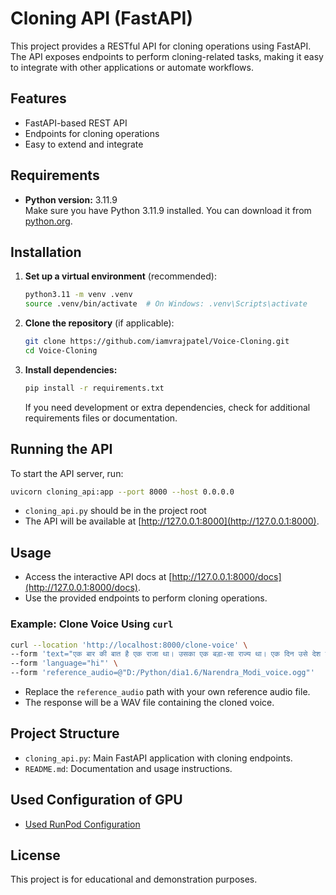 # Cloning API (FastAPI)

This project provides a RESTful API for cloning operations using FastAPI. The API exposes endpoints to perform cloning-related tasks, making it easy to integrate with other applications or automate workflows.

## Features

- FastAPI-based REST API
- Endpoints for cloning operations
- Easy to extend and integrate

## Requirements

- **Python version:** 3.11.9  
  Make sure you have Python 3.11.9 installed. You can download it from [python.org](https://www.python.org/downloads/release/python-3119/).

## Installation

1. **Set up a virtual environment** (recommended):

   ```sh
   python3.11 -m venv .venv
   source .venv/bin/activate  # On Windows: .venv\Scripts\activate
   ```

2. **Clone the repository** (if applicable):

   ```sh
   git clone https://github.com/iamvrajpatel/Voice-Cloning.git
   cd Voice-Cloning
   ```

3. **Install dependencies:**

   ```sh
   pip install -r requirements.txt
   ```

   If you need development or extra dependencies, check for additional requirements files or documentation.

## Running the API

To start the API server, run:
```bash
uvicorn cloning_api:app --port 8000 --host 0.0.0.0
```
- `cloning_api.py` should be in the project root
- The API will be available at [http://127.0.0.1:8000](http://127.0.0.1:8000).

## Usage

- Access the interactive API docs at [http://127.0.0.1:8000/docs](http://127.0.0.1:8000/docs).
- Use the provided endpoints to perform cloning operations.

### Example: Clone Voice Using `curl`

```bash
curl --location 'http://localhost:8000/clone-voice' \
--form 'text="एक बार की बात है एक राजा था। उसका एक बड़ा-सा राज्य था। एक दिन उसे देश घूमने का विचार आया और उसने देश भ्रमण की योजना बनाई और घूमने निकल पड़ा। जब वह यात्रा से लौट कर अपने महल आया। उसने अपने मंत्रियों से पैरों में दर्द होने की शिकायत की। राजा का कहना था कि मार्ग में जो कंकड़ पत्थर थे वे मेरे पैरों में चुभ गए और इसके लिए कुछ इंतजाम करना चाहिए।"' \
--form 'language="hi"' \
--form 'reference_audio=@"D:/Python/dia1.6/Narendra_Modi_voice.ogg"'
```

- Replace the `reference_audio` path with your own reference audio file.
- The response will be a WAV file containing the cloned voice.

## Project Structure

- `cloning_api.py`: Main FastAPI application with cloning endpoints.
- `README.md`: Documentation and usage instructions.

## Used Configuration of GPU
- [Used RunPod Configuration](https://console.runpod.io/deploy?gpu=RTX%20A4500&count=1&template=runpod-torch-v280)

## License

This project is for educational and demonstration purposes.
